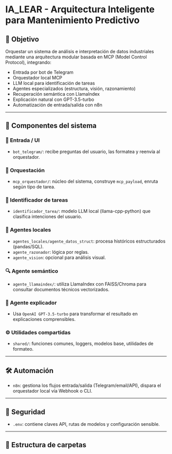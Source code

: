 # IA_LEAR - Arquitectura Inteligente para Mantenimiento Predictivo

## 🎯 Objetivo

Orquestar un sistema de análisis e interpretación de datos industriales mediante una arquitectura modular basada en MCP (Model Control Protocol), integrando:

- Entrada por bot de Telegram
- Orquestador local MCP
- LLM local para identificación de tareas
- Agentes especializados (estructura, visión, razonamiento)
- Recuperación semántica con LlamaIndex
- Explicación natural con GPT-3.5-turbo
- Automatización de entrada/salida con n8n

---

## 🧱 Componentes del sistema

### 📲 Entrada / UI
- `bot_telegram/`: recibe preguntas del usuario, las formatea y reenvía al orquestador.

### 🔁 Orquestación
- `mcp_orquestador/`: núcleo del sistema, construye `mcp_payload`, enruta según tipo de tarea.

### 🧠 Identificador de tareas
- `identificador_tarea/`: modelo LLM local (llama-cpp-python) que clasifica intenciones del usuario.

### 🧩 Agentes locales
- `agentes_locales/agente_datos_struct`: procesa históricos estructurados (pandas/SQL).
- `agente_razonador`: lógica por reglas.
- `agente_vision`: opcional para análisis visual.

### 🔍 Agente semántico
- `agente_llamaindex/`: utiliza LlamaIndex con FAISS/Chroma para consultar documentos técnicos vectorizados.

### 📢 Agente explicador
- Usa `OpenAI GPT-3.5-turbo` para transformar el resultado en explicaciones comprensibles.

### ⚙️ Utilidades compartidas
- `shared/`: funciones comunes, loggers, modelos base, utilidades de formateo.

---

## 🛠️ Automación
- `n8n`: gestiona los flujos entrada/salida (Telegram/email/API), dispara el orquestador local vía Webhook o CLI.

---

## 🔐 Seguridad
- `.env`: contiene claves API, rutas de modelos y configuración sensible.

---

## 📂 Estructura de carpetas

